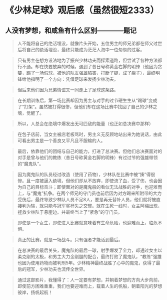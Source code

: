# 《少林足球》观后感（虽然很短2333）

## 人没有梦想，和咸鱼有什么区别————题记

> 人不能将自己的绝活埋没，就像片头开始，五位男主的师兄弟都在师父过世后将自己的绝活埋没，最终只能成为茫茫人海中一位匆匆的过客。

> 只有男主在想方设法地为了振兴少林功夫而探索道路，但尝试了各种方法都行不通。却在快要放弃的时候，遇到了昔日号称黄金右脚的明锋（他因为贪婪，踢了一场假球，被他的队友强雄陷害，打断了腿，成了瘸子），最终明锋给他指明了一个方向：凭借足球来发扬少林功夫。

> 但后来他们因为兄弟情谊又一同走上了足球这条路。

> 在长期训练后，第一场比赛却因为男主与对手的过节硬生生从“踢球”变成了“打架”。虽然被打得很惨，但他们却在这场比赛中找回了自己的少林之魂，觉醒了。

> 所以，人总会在绝境中爆发出无可匹敌的能量（也正如总决赛中那样）

> 在包子店前，当女主被店老板骂时，男主义无反顾地站出来为她说话，由此可看出男主是一个善良又平凡且不服输的人。

> 最后，依靠他们的团结与自己的能力，打进了总决赛。但他们总决赛面对的对手是曾与他们的教练（昔日号称黄金右脚的明锋）有过过节的强雄带领的“魔鬼队”。

> 因为魔鬼队的队员经过改造（使用了药物），少林队在比赛中被“揍”得很惨。且一度被逼入绝境，但他们却从不放弃，即使流了血，受了伤，也会因为自己的目标奋斗；即使面对的是魔鬼般的看似无法战胜的对手，也迎难而上，与“魔鬼”抗争。在两个师兄的守门员也前后因为对方踢来所附带的大力受伤后，最终导致少林队人员不足8人，要是再无替补人员，他们就将被直接判为输，就只能与冠军奖杯失之交臂。就在生死一线时，女主阿梅出现，拯救少林队于悬崖边。并最终当上了“紧急”的守门员。

> 即使是一个女生，即使进入比赛就意味着有生命危险，也迎难而上，临危不惧。

> 真正的比赛，就是一场战斗。只有强者才能活到最后。

> 在总决赛的最后关头，魔鬼队的最后一球，射手爆发了全力，却通过女主以柔克刚的太极，和男主大力金刚腿的配合，最终打败了魔鬼队，“教练”强雄也因为使用药物而被判刑5年。少林精神最终战胜了心中的魔鬼，获得了最后的冠军，少林功夫也流传全世界。

> 通过这部影片，我懂得了：人一定要有梦想，并朝着梦想的方向大步向前，即使前方困难重重，我们也要迎难而上，载着人生的帆船，朝着阳光的梦想彼岸，扬帆起航！
